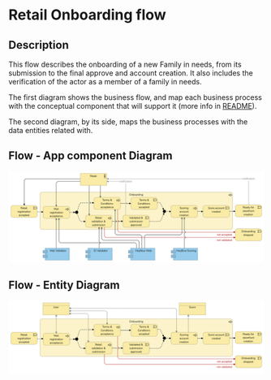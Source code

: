 # Retail Onboarding flow

## Description

This flow describes the onboarding of a new Family in needs, from its submission to the final approve and account creation. It also includes the verification of the actor as a member of a family in needs.

The first diagram shows the business flow, and map each business process with the conceptual component that will support it (more info in [README](/README.md#application-component-collaboration-views)).

The second diagram, by its side, maps the business processes with the data entities related with.

## Flow - App component Diagram

![Retail Onboarding - App Component](/Assets/Retail-onboarding-Application-Coverage.png)

## Flow - Entity Diagram

![Retail Onboarding - Entity](/Assets/Retail-onboarding-Business-Entities.png)